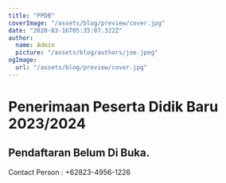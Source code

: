 ```yaml
---
title: "PPDB"
coverImage: "/assets/blog/preview/cover.jpg"
date: "2020-03-16T05:35:07.322Z"
author:
  name: Admin
  picture: "/assets/blog/authors/joe.jpeg"
ogImage:
  url: "/assets/blog/preview/cover.jpg"
---
```


# Penerimaan Peserta Didik Baru 2023/2024

## Pendaftaran Belum Di Buka.

Contact Person : +62823-4956-1226
